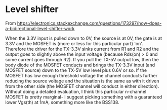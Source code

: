 # Level shifter

From https://electronics.stackexchange.com/questions/173297/how-does-a-bidirectional-level-shifter-work

When the 3.3V input is pulled down to 0V, the source is at 0V, the gate is at 3.3V and the MOSFET is (more or less for this particular part) 'on'.
Therefore the driver for the TX-3.3V sinks current from R1 and R2 and the output goes to slightly above the input voltage (because Rds(on) > 0 and some current goes through R2).
If you pull the TX-5V output low, then the body diode of the MOSFET conducts and brings the TX-3.3V input (and MOSFET source) down to the TX-5V low level plus 0.6V or so. If the MOSFET has low enough threshold voltage the channel conducts further reducing the source voltage and the situation is the same as with it driven from the other side (the MOSFET channel will conduct in either direction).
Without doing a detailed evaluation, I think this particular n-channel MOSFET is pretty marginal- I suggest picking something with a guaranteed lower Vgs(th) at 1mA, something more like the BSS138.
